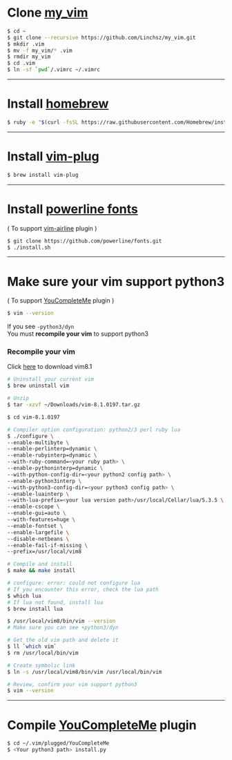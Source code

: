 # Clone [my_vim](https://github.com/Linchsz/my_vim ) 
```bash
$ cd ~
$ git clone --recursive https://github.com/Linchsz/my_vim.git
$ mkdir .vim
$ mv -f my_vim/* .vim
$ rmdir my_vim
$ cd .vim
$ ln -sf `pwd`/.vimrc ~/.vimrc
```
__________
# Install [homebrew](https://brew.sh)
```bash
$ ruby -e "$(curl -fsSL https://raw.githubusercontent.com/Homebrew/install/master/install)"
```
__________
# Install [vim-plug](https://github.com/junegunn/vim-plug )
```bash
$ brew install vim-plug
```
__________
# Install [powerline fonts](https://github.com/powerline/fonts )  
( To support [vim-airline](https://github.com/vim-airline/vim-airline) plugin )  
```bash
$ git clone https://github.com/powerline/fonts.git
$ ./install.sh
```
__________
# Make sure your vim support python3  
( To support [YouCompleteMe](https://github.com/vim-airline/vim-airline) plugin )  
```bash
$ vim --version
```
If you see `-python3/dyn`  
You must **recompile your vim** to support python3
### Recompile your vim
Click [here](https://codeload.github.com/vim/vim/tar.gz/v8.1.0197 ) to download vim8.1
```bash
# Uninstall your current vim
$ brew uninstall vim

# Unzip
$ tar -xzvf ~/Downloads/vim-8.1.0197.tar.gz

$ cd vim-8.1.0197

# Compiler option configuration: python2/3 perl ruby lua
$ ./configure \
--enable-multibyte \
--enable-perlinterp=dynamic \
--enable-rubyinterp=dynamic \
--with-ruby-command=<your ruby path> \
--enable-pythoninterp=dynamic \
--with-python-config-dir=<your python2 config path> \
--enable-python3interp \
--with-python3-config-dir=<your python3 config path> \
--enable-luainterp \
--with-lua-prefix=<your lua version path>/usr/local/Cellar/lua/5.3.5 \
--enable-cscope \
--enable-gui=auto \
--with-features=huge \
--enable-fontset \
--enable-largefile \
--disable-netbeans \
--enable-fail-if-missing \
--prefix=/usr/local/vim8  

# Compile and install
$ make && make install

# configure: error: could not configure lua
# If you encounter this error, check the lua path
$ which lua
# If lua not found, install lua
$ brew install lua

$ /usr/local/vim8/bin/vim --version
# Make sure you can see +python3/dyn

# Get the old vim path and delete it
$ ll `which vim`
$ rm /usr/local/bin/vim

# Create symbolic link
$ ln -s /usr/local/vim8/bin/vim /usr/local/bin/vim

# Review, confirm your vim support python3
$ vim --version
```
__________
# Compile [YouCompleteMe](https://github.com/vim-airline/vim-airline) plugin  

```bash
$ cd ~/.vim/plugged/YouCompleteMe
$ <Your python3 path> install.py
```
